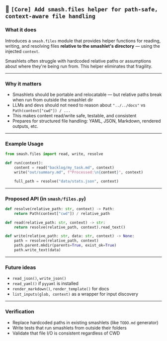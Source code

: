 ## 📄 `[Core] Add smash.files helper for path-safe, context-aware file handling`

### What it does

Introduces a `smash.files` module that provides helper functions for reading, writing, and resolving files **relative to the smashlet's directory** — using the injected `context`.

Smashlets often struggle with hardcoded relative paths or assumptions about where they're being run from. This helper eliminates that fragility.

---

### Why it matters

- Smashlets should be portable and relocatable — but relative paths break when run from outside the smashlet dir
- LLMs and devs should not need to reason about `"../../docs"` vs `Path(context["cwd"]) / ...`
- This makes content read/write safe, testable, and consistent
- Prepares for structured file handling: YAML, JSON, Markdown, rendered outputs, etc.

---

### Example Usage

```python
from smash.files import read, write, resolve

def run(context):
    content = read("backlog/my_task.md", context)
    write("out/summary.md", f"Processed:\n{content}", context)

    full_path = resolve("data/stats.json", context)
```

---

### Proposed API (in `smash/files.py`)

```python
def resolve(relative_path: str, context) -> Path:
    return Path(context["cwd"]) / relative_path

def read(relative_path: str, context) -> str:
    return resolve(relative_path, context).read_text()

def write(relative_path: str, data: str, context) -> None:
    path = resolve(relative_path, context)
    path.parent.mkdir(parents=True, exist_ok=True)
    path.write_text(data)
```

---

### Future ideas

- `read_json()`, `write_json()`
- `read_yaml()` if `pyyaml` is installed
- `render_markdown()`, `render_template()` for docs
- `list_inputs(glob, context)` as a wrapper for input discovery

---

### Verification

- Replace hardcoded paths in existing smashlets (like `TODO.md` generator)
- Write tests that run smashlets from outside their folders
- Validate that file I/O is consistent regardless of CWD
